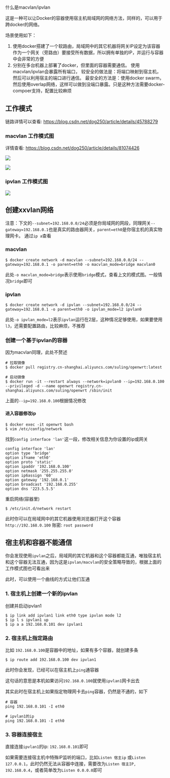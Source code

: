 #
什么是macvlan/ipvlan

这是一种可以让Docker的容器使用宿主机局域网的网络方法，同样的，可以用于跨docker的网络。

场景使用如下：
1. 使用docker搭建了一个软路由，局域网中的其它机器将网关IP设定为该容器
作为一个网关（旁路由）要接受所有数据，所以拥有单独的IP，并运行与容器中会非常的方便
2. 分别在多台机器上部署了docker，但里面的容器需要通信。
使用macvlan/ipvlan会暴露所有端口，
较安全的做法是：将端口映射到宿主机，然后可以利用宿主的端口进行通信。
最安全的方法是：使用docker swarm，然后使用overlap网络，这样可以做到没端口暴露。只是这种方法需要docker-compoer支持，配置比较麻烦
## 工作模式

链路详情可以查看: https://blog.csdn.net/dog250/article/details/45788279

### macvlan 工作模式图

详情查看: https://blog.csdn.net/dog250/article/details/81074426

![](/assets/20180717081048987[1])

![](/assets/1003074-20190818212109034-918981291[1].png)

### ipvlan 工作模式图

![](/assets/1003074-20190818212141511-935245092[1].png)

## 创建xxvlan网络

注意：下文的`--subnet=192.168.0.0/24`必须是你局域网的网段，同理网关`--gateway=192.168.0.1`也是真实的路由器网关，`parent=eth0`是你宿主机的真实物理网卡。
通过`ip a`查看

### macvlan
```
$ docker create network -d macvlan --subnet=192.168.0.0/24 --gateway=192.168.0.1 -o parent=eth0 -o macvlan_mode=bridge macvlan0
```

此处`-o macvlan_mode=bridge`表示使用`bridge`模式，查看上文的模式图。一般情况`bridge`即可

### ipvlan
```
$ docker create network -d ipvlan --subnet=192.168.0.0/24 --gateway=192.168.0.1 -o parent=eth0 -o ipvlan_mode=l2 ipvlan0
```

此处`-o ipvlan_mode=l2`表示`ipvlan`运行在2层，这种情况足够使用，如果要使用`l3`，还需要配置路由，比较麻烦，不推荐

### 创建一个基于ipvlan的容器

因为macvlan同理，此处不赘述

```
# 拉取镜像
$ docker pull registry.cn-shanghai.aliyuncs.com/suling/openwrt:latest

# 启动镜像
$ docker run -it --restart always --network=ipvlan0 --ip=192.168.0.100 --privileged -d --name openwrt registry.cn-shanghai.aliyuncs.com/suling/openwrt /sbin/init
```

上面的`--ip=192.168.0.100`根据情况修改

#### 进入容器修改ip

```
$ docker exec -it openwrt bash
$ vim /etc/config/network

```

找到`config interface 'lan'`这一段，修改相关信息为你设置的ip或网关

```
config interface 'lan'
option type 'bridge'
option ifname 'eth0'
option proto 'static'
option ipaddr '192.168.0.100'
option netmask '255.255.255.0'
option ip6assign '60'
option gateway '192.168.0.1'
option broadcast '192.168.0.255'
option dns '223.5.5.5'

```

重启网络(容器里)

```
$ /etc/init.d/network restart

```

此时你可以在局域网中的其它机器使用浏览器打开这个容器`http://192.168.0.100` 账密: `root password`

## 宿主机和容器不能通信

你会发现使用`ipvlan`之后，局域网的其它机器和这个容器都能互通，唯独宿主机和这个容器无法互通，因为这是`ipvlan/macvlan`的安全策略导致的，根据上面的工作模式图也可看出来

此时，可以使用一个曲线的方式让他们互通


### 1. 宿主机上创建一个新的ipvlan

创建并启动ipvlan1

```
$ ip link add ipvlan1 link eth0 type ipvlan mode l2
$ ip l s ipvlan1 up
$ ip a a 192.168.0.101 dev ipvlan1
```

### 2. 宿主机上指定路由

比如 `192.168.0.100`是容器中的地址，如果有多个容器，就创建多条

```
$ ip route add 192.168.0.100 dev ipvlan1
```

此时你会发现，已经可以在宿主机上`ping`通容器

这句话的意思是本机如果访问`192.168.0.100`就使用`ipvlan1`网卡出去

其实此时在宿主机上如果指定物理网卡去`ping`容器，仍然是不通的，如下

```
# 容器
ping 192.168.0.101 -I eth0

# ipvlan1的ip
ping 192.168.0.101 -I eth0
```


### 3. 容器连接宿主

直接连接`ipvlan1`的ip: `192.168.0.101`即可

如果需要连接宿主机中特殊IP监听的端口，比如`Listen 宿主ip` 或`Listen 127.0.0.1`，此时仍然无法从容器中连接，需要改为`Listen 宿主IP, 192.168.0.4`，或者简单改为`Listen 0.0.0.0`即可